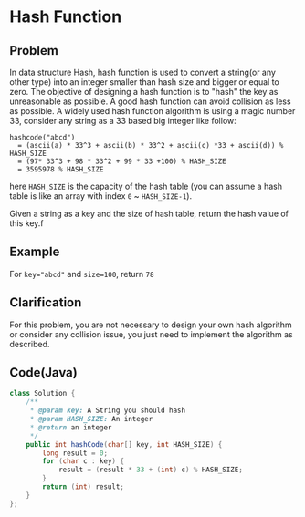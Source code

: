# Hash Function

## Problem

In data structure Hash, hash function is used to convert a string(or any other type) into an integer smaller than hash size and bigger or equal to zero. The objective of designing a hash function is to "hash" the key as unreasonable as possible. A good hash function can avoid collision as less as possible. A widely used hash function algorithm is using a magic number 33, consider any string as a 33 based big integer like follow:

```
hashcode("abcd")
  = (ascii(a) * 33^3 + ascii(b) * 33^2 + ascii(c) *33 + ascii(d)) % HASH_SIZE
  = (97* 33^3 + 98 * 33^2 + 99 * 33 +100) % HASH_SIZE
  = 3595978 % HASH_SIZE
```

here `HASH_SIZE` is the capacity of the hash table (you can assume a hash table is like an array with index `0` ~ `HASH_SIZE-1`).

Given a string as a key and the size of hash table, return the hash value of this key.f

## Example

For `key="abcd"` and `size=100`, return `78`

## Clarification

For this problem, you are not necessary to design your own hash algorithm or consider any collision issue, you just need to implement the algorithm as described.

## Code(Java)

```java
class Solution {
    /**
     * @param key: A String you should hash
     * @param HASH_SIZE: An integer
     * @return an integer
     */
    public int hashCode(char[] key, int HASH_SIZE) {
        long result = 0;
        for (char c : key) {
            result = (result * 33 + (int) c) % HASH_SIZE;
        }
        return (int) result;
    }
};
```
